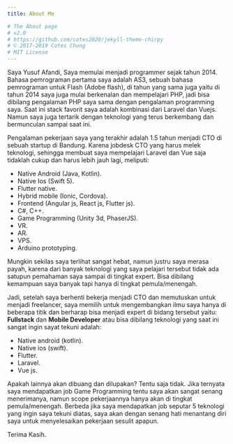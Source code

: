 ```yaml
---
title: About Me

# The About page
# v2.0
# https://github.com/cotes2020/jekyll-theme-chirpy
# © 2017-2019 Cotes Chung
# MIT License
---
```


Saya Yusuf Afandi, Saya memulai menjadi programmer sejak tahun 2014. Bahasa pemrograman pertama saya adalah AS3, sebuah bahasa pemrograman untuk Flash (Adobe flash), di tahun yang sama juga yaitu di tahun 2014 saya juga mulai berkenalan dan mempelajari PHP, jadi bisa dibilang pengalaman PHP saya sama dengan pengalaman programming saya. Saat ini stack favorit saya adalah kombinasi dari Laravel dan Vuejs. Namun saya juga tertarik dengan teknologi yang terus berkembang dan bermunculan sampai saat ini.

Pengalaman pekerjaan saya yang terakhir adalah 1.5 tahun menjadi CTO di sebuah startup di Bandung. Karena jobdesk CTO yang harus melek teknologi, sehingga membuat saya mempelajari Laravel dan Vue saja tidaklah cukup dan harus lebih jauh lagi, meliputi:

- Native Android (Java, Kotlin).
- Native Ios (Swift 5).
- Flutter native.
- Hybrid mobile (Ionic, Cordova).
- Frontend (Angular js, React js, Flutter js).
- C#, C++.
- Game Programming (Unity 3d, PhaserJS).
- VR.
- AR.
- VPS.
- Arduino prototyping.

Mungkin sekilas saya terlihat sangat hebat, namun justru saya merasa payah, karena dari banyak teknologi yang saya pelajari tersebut tidak ada satupun pemahaman saya sampai di tingkat expert. Bisa dibilang kemampuan saya banyak tapi hanya di tingkat pemula/menengah.

Jadi, setelah saya berhenti bekerja menjadi CTO dan memutuskan untuk menjadi freelancer, saya memilih untuk mengembangkan ilmu saya hanya di beberapa titik dan berharap bisa menjadi expert di bidang tersebut yaitu: **Fullstack** dan **Mobile Developer** atau bisa dibilang teknologi yang saat ini sangat ingin sayat tekuni adalah:

- Native android (kotlin).
- Native ios (swift).
- Flutter.
- Laravel.
- Vue js.

Apakah lainnya akan dibuang dan dilupakan? Tentu saja tidak. Jika ternyata saya mendapatkan job Game Programming tentu saya akan sangat senang menerimanya, namun scope pekerjaannya hanya akan di tingkat pemula/menengah. Berbeda jika saya mendapatkan job seputar 5 teknologi yang ingin saya tekuni diatas, saya akan dengan senang hati menantang diri saya untuk menyelesaikan pekerjaan sesulit apapun.



Terima Kasih.